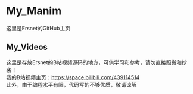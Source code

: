 # My_Manim
这里是Ersnet的GitHub主页
## My_Videos
这里是存放Ersnet的B站视频源码的地方，可供学习和参考，请勿直接照搬和抄袭！  
我的B站视频主页：https://space.bilibili.com/439114514  
此外，由于编程水平有限，代码写的不够优质，敬请谅解

